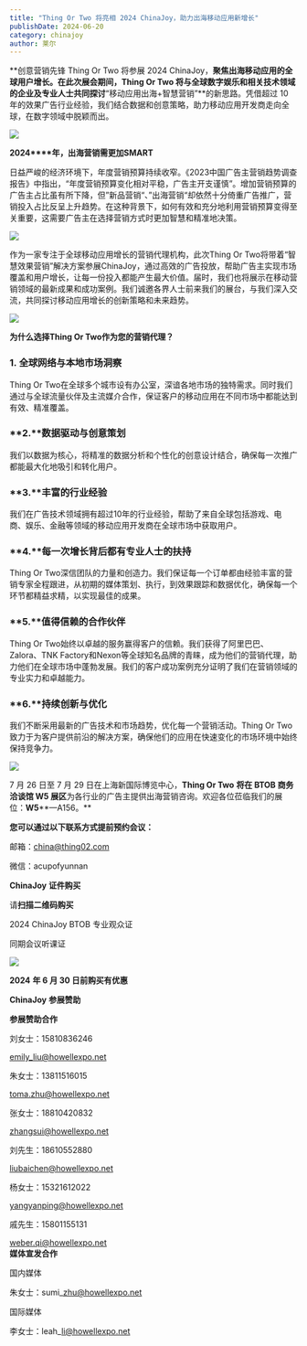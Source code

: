 ```yaml
---
title: "Thing Or Two 将亮相 2024 ChinaJoy，助力出海移动应用新增长"
publishDate: 2024-06-20
category: chinajoy
author: 莱尔
---
```


**创意营销先锋 Thing Or Two 将参展 2024 ChinaJoy，**聚焦出海移动应用的全球用户增长。在此次展会期间，Thing Or Two 将与全球数字娱乐和相关技术领域的企业及专业人士共同探讨**“移动应用出海+智慧营销”**的新思路。凭借超过 10 年的效果广告行业经验，我们结合数据和创意策略，助力移动应用开发商走向全球，在数字领域中脱颖而出。

![](https://ec-net-1251389766.cos.ap-shanghai.myqcloud.com/wp-content/uploads/2024/06/20240620103932770.png)

**2024****年，出海营销需更加SMART**

日益严峻的经济环境下，年度营销预算持续收窄。《2023中国广告主营销趋势调查报告》中指出，“年度营销预算变化相对平稳，广告主开支谨慎”。增加营销预算的广告主占比虽有所下降，但”新品营销“、”出海营销“却依然十分倚重广告推广，营销投入占比反呈上升趋势。在这种背景下，如何有效和充分地利用营销预算变得至关重要，这需要广告主在选择营销方式时更加智慧和精准地决策。

![](https://ec-net-1251389766.cos.ap-shanghai.myqcloud.com/wp-content/uploads/2024/06/20240620103955666-1024x576.png)

作为一家专注于全球移动应用增长的营销代理机构，此次Thing Or Two将带着“智慧效果营销”解决方案参展ChinaJoy，通过高效的广告投放，帮助广告主实现市场覆盖和用户增长，让每一份投入都能产生最大价值。届时，我们也将展示在移动营销领域的最新成果和成功案例。我们诚邀各界人士前来我们的展台，与我们深入交流，共同探讨移动应用增长的创新策略和未来趋势。

![](https://ec-net-1251389766.cos.ap-shanghai.myqcloud.com/wp-content/uploads/2024/06/20240620104000712-724x1024.png)

**为什么选择Thing Or Two作为您的营销代理？**

### **1.** **全球网络与本地市场洞察**

Thing Or Two在全球多个城市设有办公室，深谙各地市场的独特需求。同时我们通过与全球流量伙伴及主流媒介合作，保证客户的移动应用在不同市场中都能达到有效、精准覆盖。

### **2.****数据驱动与创意策划**

我们以数据为核心，将精准的数据分析和个性化的创意设计结合，确保每一次推广都能最大化地吸引和转化用户。

### **3.****丰富的行业经验**

我们在广告技术领域拥有超过10年的行业经验，帮助了来自全球包括游戏、电商、娱乐、金融等领域的移动应用开发商在全球市场中获取用户。

### **4.****每一次增长背后都有专业人士的扶持**

Thing Or Two深信团队的力量和创造力。我们保证每一个订单都由经验丰富的营销专家全程跟进，从初期的媒体策划、执行，到效果跟踪和数据优化，确保每一个环节都精益求精，以实现最佳的成果。

### **5.****值得信赖的合作伙伴**

Thing Or Two始终以卓越的服务赢得客户的信赖。我们获得了阿里巴巴、Zalora、TNK Factory和Nexon等全球知名品牌的青睐，成为他们的营销代理，助力他们在全球市场中蓬勃发展。我们的客户成功案例充分证明了我们在营销领域的专业实力和卓越能力。

### **6.****持续创新与优化**

我们不断采用最新的广告技术和市场趋势，优化每一个营销活动。Thing Or Two致力于为客户提供前沿的解决方案，确保他们的应用在快速变化的市场环境中始终保持竞争力。

![](https://ec-net-1251389766.cos.ap-shanghai.myqcloud.com/wp-content/uploads/2024/06/20240620104012179-1024x576.png)

7 月 26 日至 7 月 29 日在上海新国际博览中心，**Thing Or Two** **将在 BTOB 商务洽谈馆 W5 展区**为各行业的广告主提供出海营销咨询。欢迎各位莅临我们的展位：**W5****—A156。**

**您可以通过以下联系方式提前预约会议：**

邮箱：china@thing02.com

微信：acupofyunnan

**ChinaJoy** **证件购买**

  
请**扫描二维码购买**

2024 ChinaJoy BTOB 专业观众证

同期会议听课证

![](https://ec-net-1251389766.cos.ap-shanghai.myqcloud.com/wp-content/uploads/2024/06/20240620104014529.png)

**2024** **年 6 月 30 日前购买有优惠**

**ChinaJoy** **参展赞助**

**参展赞助合作**

刘女士：15810836246

[emily\_liu@howellexpo.net](mailto:emily_liu@howellexpo.net)

朱女士：13811516015

[toma.zhu@howellexpo.net](mailto:toma.zhu@howellexpo.net)

张女士：18810420832

[zhangsui@howellexpo.net](mailto:zhangsui@howellexpo.net)

刘先生：18610552880

[liubaichen@howellexpo.net](mailto:liubaichen@howellexpo.net)

杨女士：15321612022

[yangyanping@howellexpo.net](mailto:yangyanping@howellexpo.net)

戚先生：15801155131

weber.qi@howellexpo.net  
**媒体宣发合作**

国内媒体

朱女士：sumi\_zhu@howellexpo.net

国际媒体

李女士：leah\_li@howellexpo.net
